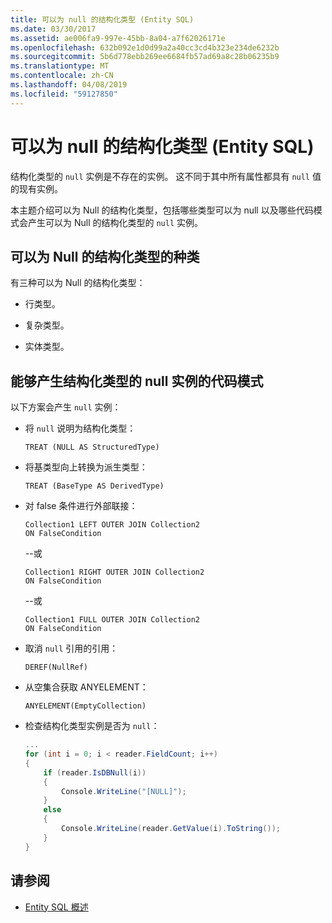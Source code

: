 ```yaml
---
title: 可以为 null 的结构化类型 (Entity SQL)
ms.date: 03/30/2017
ms.assetid: ae006fa9-997e-45bb-8a04-a7f62026171e
ms.openlocfilehash: 632b092e1d0d99a2a40cc3cd4b323e234de6232b
ms.sourcegitcommit: 5b6d778ebb269ee6684fb57ad69a8c28b06235b9
ms.translationtype: MT
ms.contentlocale: zh-CN
ms.lasthandoff: 04/08/2019
ms.locfileid: "59127850"
---
```

# <a name="nullable-structured-types-entity-sql"></a>可以为 null 的结构化类型 (Entity SQL)
结构化类型的 `null` 实例是不存在的实例。 这不同于其中所有属性都具有 `null` 值的现有实例。  
  
 本主题介绍可以为 Null 的结构化类型，包括哪些类型可以为 null 以及哪些代码模式会产生可以为 Null 的结构化类型的 `null` 实例。  
  
## <a name="kinds-of-nullable-structured-types"></a>可以为 Null 的结构化类型的种类  
 有三种可以为 Null 的结构化类型：  
  
-   行类型。  
  
-   复杂类型。  
  
-   实体类型。  
  
## <a name="code-patterns-that-produce-null-instances-of-structured-types"></a>能够产生结构化类型的 null 实例的代码模式  
 以下方案会产生 `null` 实例：  
  
-   将 `null` 说明为结构化类型：  
  
    ```  
    TREAT (NULL AS StructuredType)  
    ```  
  
-   将基类型向上转换为派生类型：  
  
    ```  
    TREAT (BaseType AS DerivedType)  
    ```  
  
-   对 false 条件进行外部联接：  
  
    ```  
    Collection1 LEFT OUTER JOIN Collection2  
    ON FalseCondition  
    ```  
  
     --或  
  
    ```  
    Collection1 RIGHT OUTER JOIN Collection2  
    ON FalseCondition  
    ```  
  
     --或  
  
    ```  
    Collection1 FULL OUTER JOIN Collection2  
    ON FalseCondition  
    ```  
  
-   取消 `null` 引用的引用：  
  
    ```  
    DEREF(NullRef)  
    ```  
  
-   从空集合获取 ANYELEMENT：  
  
    ```  
    ANYELEMENT(EmptyCollection)  
    ```  
  
-   检查结构化类型实例是否为 `null`：  
  
    ```csharp  
    ...  
    for (int i = 0; i < reader.FieldCount; i++)  
    {  
        if (reader.IsDBNull(i))  
        {  
            Console.WriteLine("[NULL]");  
        }  
        else  
        {  
            Console.WriteLine(reader.GetValue(i).ToString());  
        }  
    }  
    ```  
  
## <a name="see-also"></a>请参阅

- [Entity SQL 概述](../../../../../../docs/framework/data/adonet/ef/language-reference/entity-sql-overview.md)

